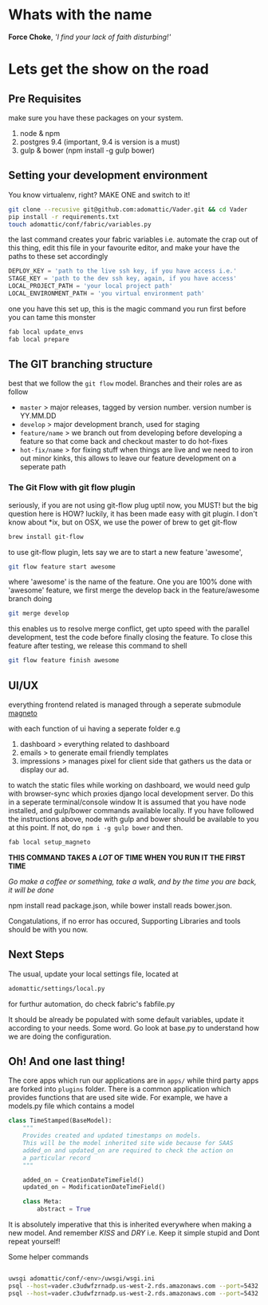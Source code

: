 # Whats with the name

**Force Choke**, *'I find your lack of faith disturbing!'*

# Lets get the show on the road

## Pre Requisites

make sure you have these packages on your system.

1. node & npm
1. postgres 9.4 (important, 9.4 is version is a must)
1. gulp & bower (npm install -g gulp bower)

## Setting your development environment

You know virtualenv, right? MAKE ONE and switch to it!

```bash
git clone --recusive git@github.com:adomattic/Vader.git && cd Vader
pip install -r requirements.txt
touch adomattic/conf/fabric/variables.py
```

the last command creates your fabric variables i.e. automate the crap out of this thing, edit this file in your favourite editor, and make your have the paths to these set accordingly

```python
DEPLOY_KEY = 'path to the live ssh key, if you have access i.e.'
STAGE_KEY = 'path to the dev ssh key, again, if you have access'
LOCAL_PROJECT_PATH = 'your local project path'
LOCAL_ENVIRONMENT_PATH = 'you virtual environment path'
```

one you have this set up, this is the magic command you run first before you can tame this monster

```bash
fab local update_envs
fab local prepare
```

## The GIT branching structure

best that we follow the `git flow` model. Branches and their roles are as follow

- `master` > major releases, tagged by version number. version number is YY.MM.DD
- `develop` > major development branch, used for staging
- `feature/name` > we branch out from developing before developing a feature so that come back and checkout master to do hot-fixes
- `hot-fix/name` > for fixing stuff when things are live and we need to iron out minor kinks, this allows to leave our feature development on a seperate path

### The Git Flow with git flow plugin

seriously, if you are not using git-flow plug uptil now, you MUST! but the big question here is HOW? luckily, it has been made easy with git plugin. I don't know about *ix, but on OSX, we use the power of brew to get git-flow

```bash
brew install git-flow
```

to use git-flow plugin, lets say we are to start a new feature 'awesome',

```bash
git flow feature start awesome
```

where 'awesome' is the name of the feature. One you are 100% done with 'awesome' feature, we first merge the develop back in the feature/awesome branch doing

```bash
git merge develop
```

this enables us to resolve merge conflict, get upto speed with the parallel development, test the code before finally closing the feature. To close this feature after testing, we release this command to shell

```bash
git flow feature finish awesome
```

## UI/UX

everything frontend related is managed through a seperate submodule [magneto](https://github.com/intentaware/magneto)

with each function of ui having a seperate folder e.g

1. dashboard > everything related to dashboard
1. emails > to generate email friendly templates
1. impressions > manages pixel for client side that gathers us the data or display our ad.

to watch the static files while working on dashboard, we would need gulp with browser-sync which proxies django local development server. Do this in a seperate terminal/console window
It is assumed that you have node installed, and gulp/bower commands available locally. If you have followed the instructions above, node with gulp and bower should be available to you at this point.
If not, do ```npm i -g gulp bower``` and then.

```bash
fab local setup_magneto
```

**THIS COMMAND TAKES A _LOT_ OF TIME WHEN YOU RUN IT THE FIRST TIME**

*Go make a coffee or something, take a walk, and by the time you are back, it will be done*

npm install read package.json, while bower install reads bower.json.

Congatulations, if no error has occured, Supporting Libraries and tools should be with you now.

## Next Steps

The usual, update your local settings file, located at

```bash
adomattic/settings/local.py
```

for furthur automation, do check fabric's fabfile.py

It should be already be populated with some default variables, update it according to your needs.
Some word. Go look at base.py to understand how we are doing the configuration.

## Oh! And one last thing!
The core apps which run our applications are in ```apps/``` while third party apps are forked into ```plugins``` folder.
There is a common application which provides functions that are used site wide. For example, we have a models.py file which contains a model

```python
class TimeStamped(BaseModel):
    """
    Provides created and updated timestamps on models.
    This will be the model inherited site wide because for SAAS
    added_on and updated_on are required to check the action on
    a particular record
    """

    added_on = CreationDateTimeField()
    updated_on = ModificationDateTimeField()

    class Meta:
        abstract = True
  ```

It is absolutely imperative that this is inherited everywhere when making a new model. And remember *KISS* and *DRY* i.e. Keep it simple stupid and Dont repeat yourself!

Some helper commands

```bash

uwsgi adomattic/conf/<env>/uwsgi/wsgi.ini
psql --host=vader.c3udwfzrnadp.us-west-2.rds.amazonaws.com --port=5432 --username=vader --password --dbname=vader
psql --host=vader.c3udwfzrnadp.us-west-2.rds.amazonaws.com --port=5432 --username=vader --password --dbname=vader \copy (Select * From impressions_impression) To '~/test.csv' With CSV

```
